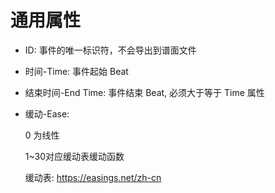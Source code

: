 # 通用属性

- ID: 事件的唯一标识符，不会导出到谱面文件

- 时间-Time: 事件起始 Beat

- 结束时间-End Time: 事件结束 Beat, 必须大于等于 Time 属性

- 缓动-Ease:  

    0 为线性

    1~30对应缓动表缓动函数

    缓动表: <https://easings.net/zh-cn>